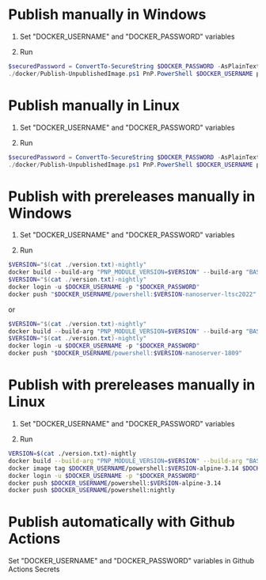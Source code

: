 # Publish manually in Windows

1. Set "DOCKER_USERNAME" and "DOCKER_PASSWORD" variables

2. Run

```powershell
$securedPassword = ConvertTo-SecureString $DOCKER_PASSWORD -AsPlainText -Force
./docker/Publish-UnpublishedImage.ps1 PnP.PowerShell $DOCKER_USERNAME powershell $securedPassword "ContainerAdministrator" $true "nanoserver-1809"
```

# Publish manually in Linux

1. Set "DOCKER_USERNAME" and "DOCKER_PASSWORD" variables

2. Run

```powershell
$securedPassword = ConvertTo-SecureString $DOCKER_PASSWORD -AsPlainText -Force
./docker/Publish-UnpublishedImage.ps1 PnP.PowerShell $DOCKER_USERNAME powershell $securedPassword $false "root" "alpine-3.14"
```

# Publish with prereleases manually in Windows

1. Set "DOCKER_USERNAME" and "DOCKER_PASSWORD" variables

2. Run

```PowerShell
$VERSION="$(cat ./version.txt)-nightly"
docker build --build-arg "PNP_MODULE_VERSION=$VERSION" --build-arg "BASE_IMAGE_SUFFIX=nanoserver-ltsc2022" --build-arg "INSTALL_USER=ContainerAdministrator" --build-arg "SKIP_PUBLISHER_CHECK=True" ./docker -f ./docker/pnppowershell.dockerFile --tag "$DOCKER_USERNAME/powershell:$VERSION-nanoserver-ltsc2022";
$VERSION="$(cat ./version.txt)-nightly"
docker login -u $DOCKER_USERNAME -p "$DOCKER_PASSWORD"
docker push "$DOCKER_USERNAME/powershell:$VERSION-nanoserver-ltsc2022"
```

or

```PowerShell
$VERSION="$(cat ./version.txt)-nightly"
docker build --build-arg "PNP_MODULE_VERSION=$VERSION" --build-arg "BASE_IMAGE_SUFFIX=nanoserver-1809" --build-arg "INSTALL_USER=ContainerAdministrator" --build-arg "SKIP_PUBLISHER_CHECK=True" ./docker -f ./docker/pnppowershell.dockerFile --tag "$DOCKER_USERNAME/powershell:$VERSION-nanoserver-1809";
$VERSION="$(cat ./version.txt)-nightly"
docker login -u $DOCKER_USERNAME -p "$DOCKER_PASSWORD"
docker push "$DOCKER_USERNAME/powershell:$VERSION-nanoserver-1809"
```

# Publish with prereleases manually in Linux

1. Set "DOCKER_USERNAME" and "DOCKER_PASSWORD" variables

2. Run

```bash
VERSION=$(cat ./version.txt)-nightly
docker build --build-arg "PNP_MODULE_VERSION=$VERSION" --build-arg "BASE_IMAGE_SUFFIX=alpine-3.14" --build-arg "INSTALL_USER=root" --build-arg "SKIP_PUBLISHER_CHECK=False" ./docker -f ./docker/pnppowershell.dockerFile --tag $DOCKER_USERNAME/powershell:$VERSION-alpine-3.14;
docker image tag $DOCKER_USERNAME/powershell:$VERSION-alpine-3.14 $DOCKER_USERNAME/powershell:nightly
docker login -u $DOCKER_USERNAME -p "$DOCKER_PASSWORD"
docker push $DOCKER_USERNAME/powershell:$VERSION-alpine-3.14
docker push $DOCKER_USERNAME/powershell:nightly
```

# Publish automatically with Github Actions

Set "DOCKER_USERNAME" and "DOCKER_PASSWORD" variables in Github Actions Secrets
